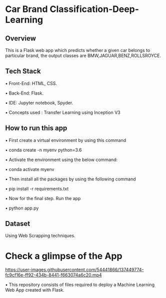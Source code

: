 

# Car Brand Classification-Deep-Learning


## Overview
This is a Flask web app which predicts whether a given car belongs to particular brand, the output classes are BMW,JAGUAR,BENZ,ROLLSROYCE.


##  Tech Stack
• Front-End: HTML, CSS.

• Back-End: Flask.

• IDE: Jupyter notebook, Spyder.

• Concepts used : Transfer Learning using Inception V3 

## How to run this app
• First create a virtual environment by using this command

• conda create -n myenv python=3.6

• Activate the environment using the below command:

• conda activate myenv

• Then install all the packages by using the following command

• pip install -r requirements.txt

• Now for the final step. Run the app

• python app.py

## Dataset 
Using Web Scrapping techniques.

# Check a glimpse of the App

https://user-images.githubusercontent.com/54441866/137449774-fc9cf16e-ff92-434b-8441-f663074a6c20.mp4





  • This repository consists of files required to deploy a Machine Learning Web App created with Flask.









 




